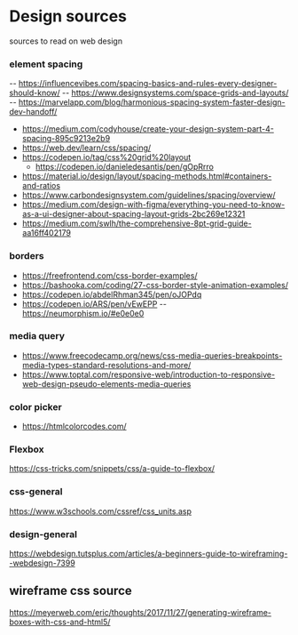 # Design sources
sources to read on web design

### element spacing
-- https://influencevibes.com/spacing-basics-and-rules-every-designer-should-know/
-- https://www.designsystems.com/space-grids-and-layouts/
-- https://marvelapp.com/blog/harmonious-spacing-system-faster-design-dev-handoff/
- https://medium.com/codyhouse/create-your-design-system-part-4-spacing-895c9213e2b9
- https://web.dev/learn/css/spacing/
- https://codepen.io/tag/css%20grid%20layout
  - https://codepen.io/danieledesantis/pen/gOpRrro
- https://material.io/design/layout/spacing-methods.html#containers-and-ratios
- https://www.carbondesignsystem.com/guidelines/spacing/overview/
- https://medium.com/design-with-figma/everything-you-need-to-know-as-a-ui-designer-about-spacing-layout-grids-2bc269e12321
- https://medium.com/swlh/the-comprehensive-8pt-grid-guide-aa16ff402179

### borders
- https://freefrontend.com/css-border-examples/
- https://bashooka.com/coding/27-css-border-style-animation-examples/
- https://codepen.io/abdelRhman345/pen/oJOPdq
- https://codepen.io/ARS/pen/vEwEPP
-- https://neumorphism.io/#e0e0e0

### media query
- https://www.freecodecamp.org/news/css-media-queries-breakpoints-media-types-standard-resolutions-and-more/
- https://www.toptal.com/responsive-web/introduction-to-responsive-web-design-pseudo-elements-media-queries

### color picker
- https://htmlcolorcodes.com/

### Flexbox
https://css-tricks.com/snippets/css/a-guide-to-flexbox/

### css-general
https://www.w3schools.com/cssref/css_units.asp

### design-general
https://webdesign.tutsplus.com/articles/a-beginners-guide-to-wireframing--webdesign-7399

## wireframe css source
https://meyerweb.com/eric/thoughts/2017/11/27/generating-wireframe-boxes-with-css-and-html5/